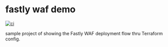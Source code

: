 # fastly waf demo

[![ci](https://github.com/chenrui333/fastly-waf-demo/actions/workflows/ci.yml/badge.svg)](https://github.com/chenrui333/fastly-waf-demo/actions/workflows/ci.yml)

sample project of showing the Fastly WAF deployment flow thru Terraform config.
